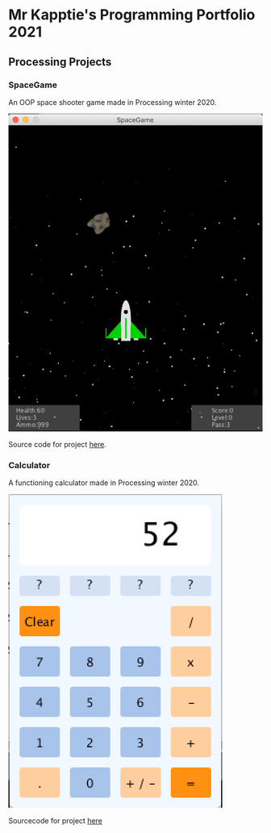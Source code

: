 # Mr Kapptie's Programming Portfolio 2021

## Processing Projects

### SpaceGame

An OOP space shooter game made in Processing winter 2020.

![SpaceGame](https://github.com/emildien9572/ProgrammingPortfolio/blob/gh-pages/images/SpaceGame.png)

Source code for project [here](https://github.com/emildien9572/ProgrammingPortfolio/tree/gh-pages/src/SpaceGame).

### Calculator

A functioning calculator made in Processing winter 2020.

![Calculator1](https://github.com/emildien9572/ProgrammingPortfolio/blob/gh-pages/images/Calculator1.png)

Sourcecode for project [here]()
